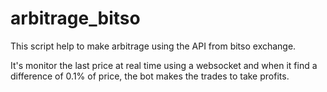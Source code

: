 # arbitrage_bitso

This script help to make arbitrage using the API from bitso exchange. 

It's monitor the last price at real time using a websocket and when it find a difference of 0.1% of price, the bot makes the trades to take profits. 
